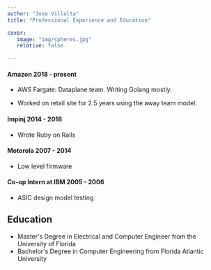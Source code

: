 ```yaml
---
author: "Jose Villalta"
title: "Professional Experience and Education"

cover: 
   image: "img/spheres.jpg"
   relative: false

---
```





#### Amazon 2018 - present

- AWS Fargate: Dataplane team. Writing Golang mostly. 

- Worked on retail site for 2.5 years using the away team model. 


#### Impinj 2014 - 2018
-  Wrote Ruby on Rails


#### Motorola 2007 - 2014
- Low level firmware


#### Co-op Intern at IBM 2005 - 2006
- ASIC design model testing


## Education

- Master's Degree in Electrical and Computer Engineer from the University of Florida
- Bachelor's Degree in Computer Engineering from Florida Atlantic University